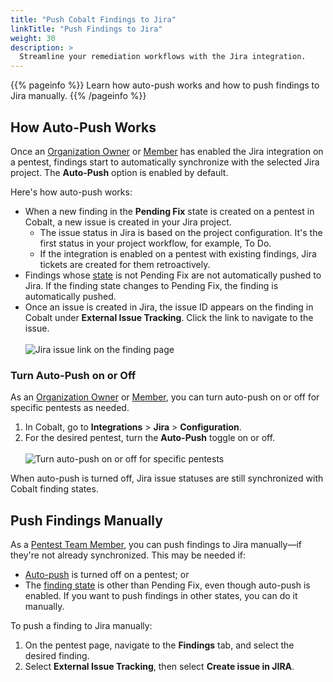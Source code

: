 ```yaml
---
title: "Push Cobalt Findings to Jira"
linkTitle: "Push Findings to Jira"
weight: 30
description: >
  Streamline your remediation workflows with the Jira integration.
---
```


{{% pageinfo %}}
Learn how auto-push works and how to push findings to Jira manually.
{{% /pageinfo %}}

## How Auto-Push Works

Once an [Organization Owner](/platform-deep-dive/collaboration/user-roles/#organization-owner) or [Member](/platform-deep-dive/collaboration/user-roles/#organization-member) has enabled the Jira integration on a pentest, findings start to automatically synchronize with the selected Jira project. The **Auto-Push** option is enabled by default.

Here's how auto-push works:

- When a new finding in the **Pending Fix** state is created on a pentest in Cobalt, a new issue is created in your Jira project.
  - The issue status in Jira is based on the project configuration. It's the first status in your project workflow, for example, To Do.
  - If the integration is enabled on a pentest with existing findings, Jira tickets are created for them retroactively.
- Findings whose [state](/platform-deep-dive/pentests/findings/finding-states/) is not Pending Fix are not automatically pushed to Jira. If the finding state changes to Pending Fix, the finding is automatically pushed.
- Once an issue is created in Jira, the issue ID appears on the finding in Cobalt under **External Issue Tracking**. Click the link to navigate to the issue.<br><br>
    ![Jira issue link on the finding page](/integrations/external-issue-tracking-jira.png "Jira issue link on the finding page")

### Turn Auto-Push on or Off

As an [Organization Owner](/platform-deep-dive/collaboration/user-roles/#organization-owner) or [Member](/platform-deep-dive/collaboration/user-roles/#organization-member), you can turn auto-push on or off for specific pentests as needed.

1. In Cobalt, go to **Integrations** > **Jira** > **Configuration**.
1. For the desired pentest, turn the **Auto-Push** toggle on or off.<br><br>
    ![Turn auto-push on or off for specific pentests](/integrations/auto-push-toggle-for-Jira.png "Turn auto-push on or off for specific pentests")

When auto-push is turned off, Jira issue statuses are still synchronized with Cobalt finding states.

## Push Findings Manually

As a [Pentest Team Member](/platform-deep-dive/collaboration/user-roles/#pentest-team-member), you can push findings to Jira manually—if they're not already synchronized. This may be needed if:

- [Auto-push](#how-auto-push-works) is turned off on a pentest; or
- The [finding state](/platform-deep-dive/pentests/findings/finding-states/) is other than Pending Fix, even though auto-push is enabled. If you want to push findings in other states, you can do it manually.

To push a finding to Jira manually:

1. On the pentest page, navigate to the **Findings** tab, and select the desired finding.
1. Select **External Issue Tracking**, then select **Create issue in JIRA**.
